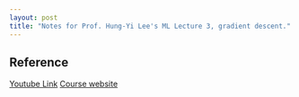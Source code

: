 ```yaml
---
layout: post
title: "Notes for Prof. Hung-Yi Lee's ML Lecture 3, gradient descent."
---
```




## Reference
[Youtube Link](https://youtu.be/fegAeph9UaA)
[Course website](http://speech.ee.ntu.edu.tw/~tlkagk/courses_ML17_2.html)
